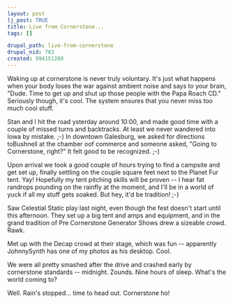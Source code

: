 ```yaml
--- 
layout: post
lj_post: TRUE
title: Live from Cornerstone...
tags: []

drupal_path: live-from-cornerstone
drupal_nid: 783
created: 994151280
---
```

Waking up at cornerstone is never truly voluntary. It's just what happens when your body loses the war against ambient noise and says to your brain, "Dude. Time to get up and shut up those people with the Papa Roach CD." Seriously though, it's cool. The system ensures that you never miss too much cool stuff.

Stan and I hit the road ysterday around 10:00, and made good time with a couple of missed turns and backtracks. At least we never wandered into Iowa by mistake. ;-)  In downtown Galesburg, we asked for directions toBushnell at the chamber oof commerce and someone asked, "Going to Cornerstone, right?" It felt good to be recognized. ;-)

Upon arrival we took a good couple of hours trying to find a campsite and get set up, finally settling on the couple square feet next to the Planet Fur tent. Yay! Hopefully my tent pitching skills will be proven -- I hear fat randrops pounding on the rainfly at the moment, and I'll be in a world of yuck if all my stuff gets soaked. But hey, it'd be tradition! ;-)

Saw Celestial Static play last night, even though the fest doesn't start until this afternoon.  They set up a big tent and amps and equipment, and in the grand tradition of Pre Cornerstone Generator Shows drew a sizeable crowd. Rawk.

Met up with the Decap crowd at their stage, which was fun -- apparently JohnnySynth has one of my photos as his desktop. Cool.

We were all pretty smashed after the drive and crashed early by cornerstone standards -- midnight. Zounds. Nine hours of sleep. What's the world coming to?

Well. Rain's stopped... time to head out. Cornerstone ho!
